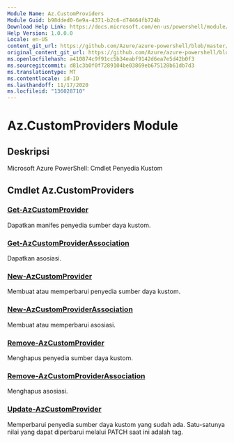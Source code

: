 ```yaml
---
Module Name: Az.CustomProviders
Module Guid: b98dded0-6e9a-4371-b2c6-d74464fb724b
Download Help Link: https://docs.microsoft.com/en-us/powershell/module/az.customproviders
Help Version: 1.0.0.0
Locale: en-US
content_git_url: https://github.com/Azure/azure-powershell/blob/master/src/CustomProviders/help/Az.CustomProviders.md
original_content_git_url: https://github.com/Azure/azure-powershell/blob/master/src/CustomProviders/help/Az.CustomProviders.md
ms.openlocfilehash: a410874c9f91cc5b34eabf9142d6ea7e5d42b0f3
ms.sourcegitcommit: d81c3b0f0f7289104be03869eb675128b61db7d3
ms.translationtype: MT
ms.contentlocale: id-ID
ms.lasthandoff: 11/17/2020
ms.locfileid: "136028710"
---
```

# Az.CustomProviders Module
## Deskripsi
Microsoft Azure PowerShell: Cmdlet Penyedia Kustom

## Cmdlet Az.CustomProviders
### [Get-AzCustomProvider](Get-AzCustomProvider.md)
Dapatkan manifes penyedia sumber daya kustom.

### [Get-AzCustomProviderAssociation](Get-AzCustomProviderAssociation.md)
Dapatkan asosiasi.

### [New-AzCustomProvider](New-AzCustomProvider.md)
Membuat atau memperbarui penyedia sumber daya kustom.

### [New-AzCustomProviderAssociation](New-AzCustomProviderAssociation.md)
Membuat atau memperbarui asosiasi.

### [Remove-AzCustomProvider](Remove-AzCustomProvider.md)
Menghapus penyedia sumber daya kustom.

### [Remove-AzCustomProviderAssociation](Remove-AzCustomProviderAssociation.md)
Menghapus asosiasi.

### [Update-AzCustomProvider](Update-AzCustomProvider.md)
Memperbarui penyedia sumber daya kustom yang sudah ada.
Satu-satunya nilai yang dapat diperbarui melalui PATCH saat ini adalah tag.

